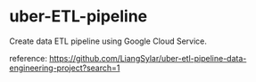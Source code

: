 # uber-ETL-pipeline
Create data ETL pipeline using Google Cloud Service. 

reference: https://github.com/LiangSylar/uber-etl-pipeline-data-engineering-project?search=1 

